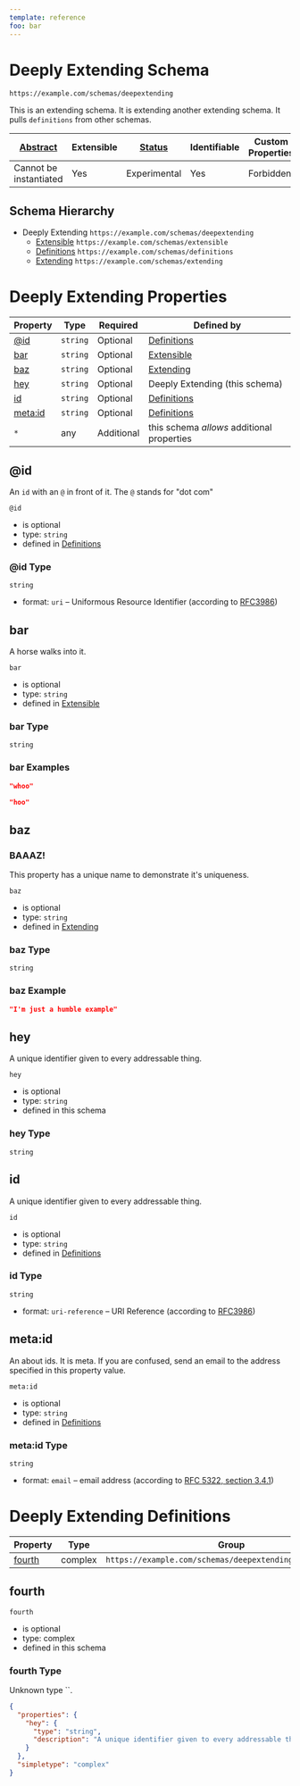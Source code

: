 ```yaml
---
template: reference
foo: bar
---
```


# Deeply Extending Schema

```
https://example.com/schemas/deepextending
```

This is an extending schema. It is extending another extending schema. It pulls `definitions` from other schemas.

| [Abstract](../abstract.md) | Extensible | [Status](../status.md) | Identifiable | Custom Properties | Additional Properties | Defined In |
|----------------------------|------------|------------------------|--------------|-------------------|-----------------------|------------|
| Cannot be instantiated | Yes | Experimental | Yes | Forbidden | Permitted | [deepextending.schema.json](deepextending.schema.json) |
## Schema Hierarchy

* Deeply Extending `https://example.com/schemas/deepextending`
  * [Extensible](extensible.schema.md) `https://example.com/schemas/extensible`
  * [Definitions](definitions.schema.md) `https://example.com/schemas/definitions`
  * [Extending](extending.schema.md) `https://example.com/schemas/extending`


# Deeply Extending Properties

| Property | Type | Required | Defined by |
|----------|------|----------|------------|
| [@id](#id) | `string` | Optional | [Definitions](definitions.schema.md#id) |
| [bar](#bar) | `string` | Optional | [Extensible](extensible.schema.md#bar) |
| [baz](#baz) | `string` | Optional | [Extending](extending.schema.md#baz) |
| [hey](#hey) | `string` | Optional | Deeply Extending (this schema) |
| [id](#id-1) | `string` | Optional | [Definitions](definitions.schema.md#id-1) |
| [meta:id](#metaid) | `string` | Optional | [Definitions](definitions.schema.md#metaid) |
| `*` | any | Additional | this schema *allows* additional properties |

## @id

An `id` with an `@` in front of it. The `@` stands for "dot com"

`@id`

* is optional
* type: `string`
* defined in [Definitions](definitions.schema.md#id)

### @id Type


`string`

* format: `uri` – Uniformous Resource Identifier (according to [RFC3986](http://tools.ietf.org/html/rfc3986))






## bar

A horse walks into it.

`bar`

* is optional
* type: `string`
* defined in [Extensible](extensible.schema.md#bar)

### bar Type


`string`






### bar Examples

```json
"whoo"
```

```json
"hoo"
```



## baz
### BAAAZ!

This property has a unique name to demonstrate it's uniqueness.

`baz`

* is optional
* type: `string`
* defined in [Extending](extending.schema.md#baz)

### baz Type


`string`






### baz Example

```json
"I'm just a humble example"
```


## hey

A unique identifier given to every addressable thing.

`hey`

* is optional
* type: `string`
* defined in this schema

### hey Type


`string`







## id

A unique identifier given to every addressable thing.

`id`

* is optional
* type: `string`
* defined in [Definitions](definitions.schema.md#id-1)

### id Type


`string`

* format: `uri-reference` – URI Reference (according to [RFC3986](https://tools.ietf.org/html/rfc3986))






## meta:id

An about ids. It is meta. If you are confused, send an email to the address specified in this property value.

`meta:id`

* is optional
* type: `string`
* defined in [Definitions](definitions.schema.md#metaid)

### meta:id Type


`string`

* format: `email` – email address (according to [RFC 5322, section 3.4.1](https://tools.ietf.org/html/rfc5322))






# Deeply Extending Definitions

| Property | Type | Group |
|----------|------|-------|
| [fourth](#fourth) | complex | `https://example.com/schemas/deepextending#/definitions/` |

## fourth


`fourth`

* is optional
* type: complex
* defined in this schema

### fourth Type

Unknown type ``.

```json
{
  "properties": {
    "hey": {
      "type": "string",
      "description": "A unique identifier given to every addressable thing."
    }
  },
  "simpletype": "complex"
}
```





